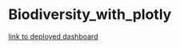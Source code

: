 # Biodiversity_with_plotly

[link to deployed dashboard](https://kevingitsit.github.io/Biodiversity_with_plotly/)